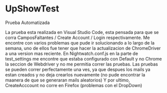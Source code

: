 # UpShowTest
Prueba Automatizada

La prueba esta realizada en Visual Studio Code, esta pensada para que se corra CamposFaltantes / Create Account / Login respectivamente.
Me encontre con varios problemas que pude ir solucionando a lo largo de la semana, uno de ellos fue tener que hacer la actualizacion de ChromeDriver a una version mas reciente.
En Nightwatch.conf.js en la parte de test_settings me encontre que estaba configurado con Default y no Chrome la seccion de Webdriver y no me permitia correr las pruebas.
Las pruebas se pueden correr perfectamente una ves, ya que despues los mails ya estan creados y no deja crearlos nuevamente (no pude encontrar la maanera de que se generaran mails aleatorios)
Y por ultimo, CreateAcccount no corre en Firefox (problemas con el DropDown)
